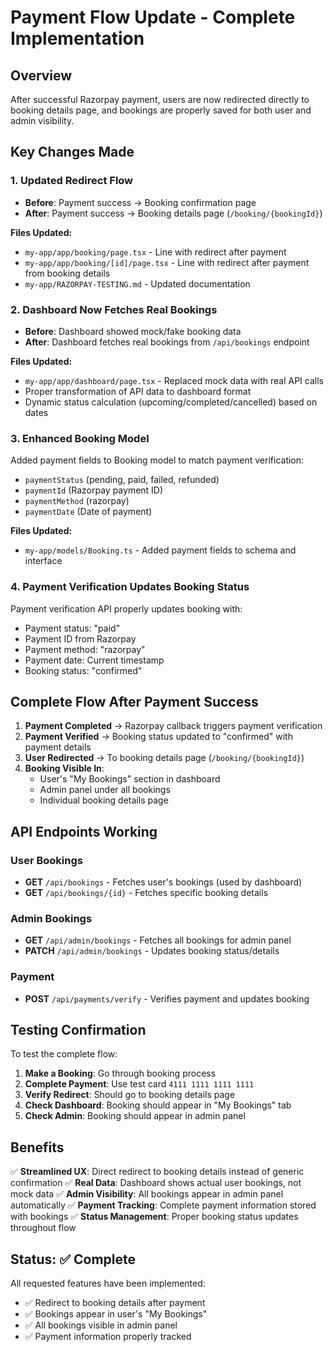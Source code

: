 # Payment Flow Update - Complete Implementation

## Overview

After successful Razorpay payment, users are now redirected directly to booking details page, and bookings are properly saved for both user and admin visibility.

## Key Changes Made

### 1. Updated Redirect Flow

- **Before**: Payment success → Booking confirmation page
- **After**: Payment success → Booking details page (`/booking/{bookingId}`)

**Files Updated:**

- `my-app/app/booking/page.tsx` - Line with redirect after payment
- `my-app/app/booking/[id]/page.tsx` - Line with redirect after payment from booking details
- `my-app/RAZORPAY-TESTING.md` - Updated documentation

### 2. Dashboard Now Fetches Real Bookings

- **Before**: Dashboard showed mock/fake booking data
- **After**: Dashboard fetches real bookings from `/api/bookings` endpoint

**Files Updated:**

- `my-app/app/dashboard/page.tsx` - Replaced mock data with real API calls
- Proper transformation of API data to dashboard format
- Dynamic status calculation (upcoming/completed/cancelled) based on dates

### 3. Enhanced Booking Model

Added payment fields to Booking model to match payment verification:

- `paymentStatus` (pending, paid, failed, refunded)
- `paymentId` (Razorpay payment ID)
- `paymentMethod` (razorpay)
- `paymentDate` (Date of payment)

**Files Updated:**

- `my-app/models/Booking.ts` - Added payment fields to schema and interface

### 4. Payment Verification Updates Booking Status

Payment verification API properly updates booking with:

- Payment status: "paid"
- Payment ID from Razorpay
- Payment method: "razorpay"
- Payment date: Current timestamp
- Booking status: "confirmed"

## Complete Flow After Payment Success

1. **Payment Completed** → Razorpay callback triggers payment verification
2. **Payment Verified** → Booking status updated to "confirmed" with payment details
3. **User Redirected** → To booking details page (`/booking/{bookingId}`)
4. **Booking Visible In**:
   - User's "My Bookings" section in dashboard
   - Admin panel under all bookings
   - Individual booking details page

## API Endpoints Working

### User Bookings

- **GET** `/api/bookings` - Fetches user's bookings (used by dashboard)
- **GET** `/api/bookings/{id}` - Fetches specific booking details

### Admin Bookings

- **GET** `/api/admin/bookings` - Fetches all bookings for admin panel
- **PATCH** `/api/admin/bookings` - Updates booking status/details

### Payment

- **POST** `/api/payments/verify` - Verifies payment and updates booking

## Testing Confirmation

To test the complete flow:

1. **Make a Booking**: Go through booking process
2. **Complete Payment**: Use test card `4111 1111 1111 1111`
3. **Verify Redirect**: Should go to booking details page
4. **Check Dashboard**: Booking should appear in "My Bookings" tab
5. **Check Admin**: Booking should appear in admin panel

## Benefits

✅ **Streamlined UX**: Direct redirect to booking details instead of generic confirmation
✅ **Real Data**: Dashboard shows actual user bookings, not mock data
✅ **Admin Visibility**: All bookings appear in admin panel automatically
✅ **Payment Tracking**: Complete payment information stored with bookings
✅ **Status Management**: Proper booking status updates throughout flow

## Status: ✅ Complete

All requested features have been implemented:

- ✅ Redirect to booking details after payment
- ✅ Bookings appear in user's "My Bookings"
- ✅ All bookings visible in admin panel
- ✅ Payment information properly tracked
